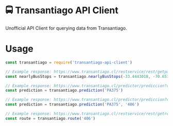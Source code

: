 # :oncoming_bus: Transantiago API Client

Unofficial API Client for querying data from Transantiago.

# Usage

```javascript
const transantiago = require('transantiago-api-client')

// Example response: https://www.transantiago.cl/restservice/rest/getpuntoparada?lat=-33.443018&lon=-70.65387
const nearlyBusStops = transantiago.nearlyBusStops(-33.4443018, -70.65387)

// Example response: https://www.transantiago.cl/predictor/prediccion?codsimt=PA375&codser=
const prediction = transantiago.prediction('PA375')

// Example response: https://www.transantiago.cl/predictor/prediccion?codsimt=PA375&codser=406
const prediction = transantiago.prediction('PA375', '406')

// Example response: https://www.transantiago.cl/restservice/rest/getrecorrido/406
const route = transantiago.route('406')
```
